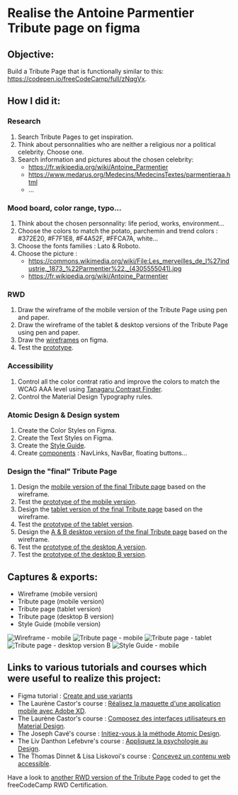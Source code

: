 # Realise the Antoine Parmentier Tribute page on figma  

## Objective:
Build a Tribute Page that is functionally similar to this: https://codepen.io/freeCodeCamp/full/zNqgVx.

## How I did it:
### Research
1. Search Tribute Pages to get inspiration.
2. Think about personnalities who are neither a religious nor a political celebrity. Choose one.  
3. Search information and pictures about the chosen celebrity:
    * https://fr.wikipedia.org/wiki/Antoine_Parmentier
    * https://www.medarus.org/Medecins/MedecinsTextes/parmentieraa.html  
    * ...

### Mood board, color range, typo...
1. Think about the chosen personnality: life period, works, environment...
2. Choose the colors to match the potato, parchemin and trend colors : #372E20, #F7F1E8, #F4A52F, #FFCA7A, white...
3. Choose the fonts families : Lato & Roboto.
4. Choose the picture : 
    * https://commons.wikimedia.org/wiki/File:Les_merveilles_de_l%27industrie,_1873_%22Parmentier%22._(4305555041).jpg  
    * https://fr.wikipedia.org/wiki/Antoine_Parmentier  

### RWD
1. Draw the wireframe of the mobile version of the Tribute Page using pen and paper.
2. Draw the wireframe of the tablet & desktop versions of the Tribute Page using pen and paper.
3. Draw the [wireframes](https://www.figma.com/file/BJxT84j0rnEAJn5xJ7cCsq/Tribute-page-Antoine-PARMENTIER?node-id=0%3A1) on figma.
4. Test the [prototype](https://www.figma.com/proto/BJxT84j0rnEAJn5xJ7cCsq/Tribute-page-Antoine-PARMENTIER?node-id=114%3A144&scaling=scale-down&page-id=0%3A1&starting-point-node-id=114%3A144).

### Accessibility
1. Control all the color contrat ratio and improve the colors to match the WCAG AAA level using [Tanagaru Contrast Finder](https://contrast-finder.tanaguru.com/). 
2. Control the Material Design Typography rules.

### Atomic Design & Design system
1. Create the Color Styles on Figma.
2. Create the Text Styles on Figma.
3. Create the [Style Guide](https://www.figma.com/file/BJxT84j0rnEAJn5xJ7cCsq/Tribute-page-Antoine-PARMENTIER?node-id=9%3A2).
4. Create [components](https://www.figma.com/file/BJxT84j0rnEAJn5xJ7cCsq/Tribute-page-Antoine-PARMENTIER?node-id=260%3A101) : NavLinks, NavBar, floating buttons...

### Design the "final" Tribute Page 
1. Design the [mobile version of the final Tribute page](https://www.figma.com/file/BJxT84j0rnEAJn5xJ7cCsq/Tribute-page-Antoine-PARMENTIER?node-id=8%3A2) based on the wireframe.
2. Test the [prototype of the mobile version](https://www.figma.com/proto/BJxT84j0rnEAJn5xJ7cCsq/Tribute-page-Antoine-PARMENTIER?node-id=16%3A273&scaling=scale-down&page-id=8%3A2&starting-point-node-id=16%3A273&show-proto-sidebar=1).
3. Design the [tablet version of the final Tribute page](https://www.figma.com/file/BJxT84j0rnEAJn5xJ7cCsq/Tribute-page-Antoine-PARMENTIER?node-id=162%3A161) based on the wireframe.
4. Test the [prototype of the tablet version](https://www.figma.com/proto/BJxT84j0rnEAJn5xJ7cCsq/Tribute-page-Antoine-PARMENTIER?node-id=162%3A386&scaling=scale-down&page-id=162%3A161&starting-point-node-id=162%3A386&show-proto-sidebar=1).
5.  Design the [A & B desktop version of the final Tribute page](hhttps://www.figma.com/file/BJxT84j0rnEAJn5xJ7cCsq/Tribute-page-Antoine-PARMENTIER?node-id=114%3A801) based on the wireframe.
6. Test the [prototype of the desktop A version](https://www.figma.com/proto/BJxT84j0rnEAJn5xJ7cCsq/Tribute-page-Antoine-PARMENTIER?node-id=162%3A527&scaling=scale-down&page-id=114%3A801&starting-point-node-id=162%3A527&show-proto-sidebar=1).
7. Test the [prototype of the desktop B version](https://www.figma.com/proto/BJxT84j0rnEAJn5xJ7cCsq/Tribute-page-Antoine-PARMENTIER?node-id=162%3A528&scaling=scale-down&page-id=114%3A801&starting-point-node-id=162%3A528&show-proto-sidebar=1).


## Captures & exports:
* Wireframe (mobile version)
* Tribute page (mobile version)
* Tribute page (tablet version)
* Tribute page (desktop B version)
* Style Guide (mobile version)

![Wireframe - mobile]()
![Tribute page - mobile]()
![Tribute page - tablet]()
![Tribute page - desktop version B]()
![Style Guide - mobile]()


## Links to various tutorials and courses which were useful to realize this project:
* Figma tutorial : [Create and use variants](https://help.figma.com/hc/en-us/articles/360056440594)  
* The Laurène Castor's course : [Réalisez la maquette d'une application mobile avec Adobe XD](https://openclassrooms.com/fr/courses/3014016-realisez-la-maquette-d-une-application-mobile-avec-adobe-xd).
* The Laurène Castor's course : [Composez des interfaces utilisateurs en Material Design](https://openclassrooms.com/fr/courses/3936801-composez-des-interfaces-utilisateurs-en-material-design).
* The Joseph Cavé's course : [Initiez-vous à la méthode Atomic Design](https://openclassrooms.com/fr/courses/5249021-initiez-vous-a-la-methode-atomic-design).
* The Liv Danthon Lefebvre's course : [Appliquez la psychologie au Design](https://openclassrooms.com/fr/courses/5248811-appliquez-la-psychologie-au-design).
* The Thomas Dinnet & Lisa Liskovoi's course : [Concevez un contenu web accessible](https://openclassrooms.com/fr/courses/6691346-concevez-un-contenu-web-accessible).



Have a look to [another RWD version of the Tribute Page](https://codepen.io/s-manguy/full/PobmXOR) coded to get the freeCodeCamp RWD Certification.
